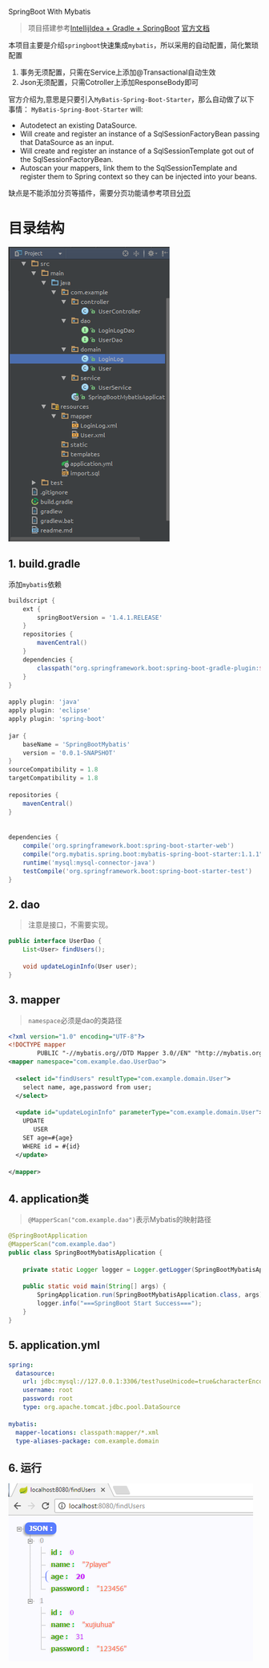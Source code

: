 SpringBoot With Mybatis

> 项目搭建参考[IntellijIdea + Gradle + SpringBoot](https://github.com/xujiuhua/SpringBootJsp)
> [官方文档](http://www.mybatis.org/spring-boot-starter/mybatis-spring-boot-autoconfigure/)

本项目主要是介绍`springboot`快速集成`mybatis`，所以采用的自动配置，简化繁琐配置

1. 事务无须配置，只需在Service上添加@Transactional自动生效
2. Json无须配置，只需Cotroller上添加ResponseBody即可

官方介绍为,意思是只要引入`MyBatis-Spring-Boot-Starter`，那么自动做了以下事情：
`MyBatis-Spring-Boot-Starter` will:
- Autodetect an existing DataSource.
- Will create and register an instance of a SqlSessionFactoryBean passing that DataSource as an input.
- Will create and register an instance of a SqlSessionTemplate got out of the SqlSessionFactoryBean.
- Autoscan your mappers, link them to the SqlSessionTemplate and register them to Spring context so they can be injected into your beans.

缺点是不能添加分页等插件，需要分页功能请参考项目[分页](https://github.com/xujiuhua/SpringBootMybatisManual)

# 目录结构

<img src="img/structure.png"/>

## 1. build.gradle
添加`mybatis`依赖
```gradle
buildscript {
	ext {
		springBootVersion = '1.4.1.RELEASE'
	}
	repositories {
		mavenCentral()
	}
	dependencies {
		classpath("org.springframework.boot:spring-boot-gradle-plugin:${springBootVersion}")
	}
}

apply plugin: 'java'
apply plugin: 'eclipse'
apply plugin: 'spring-boot'

jar {
	baseName = 'SpringBootMybatis'
	version = '0.0.1-SNAPSHOT'
}
sourceCompatibility = 1.8
targetCompatibility = 1.8

repositories {
	mavenCentral()
}


dependencies {
	compile('org.springframework.boot:spring-boot-starter-web')
	compile("org.mybatis.spring.boot:mybatis-spring-boot-starter:1.1.1")
	runtime('mysql:mysql-connector-java')
	testCompile('org.springframework.boot:spring-boot-starter-test')
}

```

## 2. dao

> 注意是接口，不需要实现。

```java
public interface UserDao {
    List<User> findUsers();

    void updateLoginInfo(User user);
}
```

## 3. mapper

> `namespace`必须是dao的类路径

```xml
<?xml version="1.0" encoding="UTF-8"?>
<!DOCTYPE mapper
        PUBLIC "-//mybatis.org//DTD Mapper 3.0//EN" "http://mybatis.org/dtd/mybatis-3-mapper.dtd">
<mapper namespace="com.example.dao.UserDao">

  <select id="findUsers" resultType="com.example.domain.User">
    select name, age,password from user;
  </select>

  <update id="updateLoginInfo" parameterType="com.example.domain.User">
    UPDATE
       USER
    SET age=#{age}
    WHERE id = #{id}
  </update>

</mapper>
```

## 4. application类

> `@MapperScan("com.example.dao")`表示Mybatis的映射路径

```java
@SpringBootApplication
@MapperScan("com.example.dao")
public class SpringBootMybatisApplication {

    private static Logger logger = Logger.getLogger(SpringBootMybatisApplication.class);

    public static void main(String[] args) {
        SpringApplication.run(SpringBootMybatisApplication.class, args);
        logger.info("===SpringBoot Start Success===");
    }
}

```

## 5. application.yml

```yml
spring:
  datasource:
    url: jdbc:mysql://127.0.0.1:3306/test?useUnicode=true&characterEncoding=utf8&zeroDateTimeBehavior=convertToNull
    username: root
    password: root
    type: org.apache.tomcat.jdbc.pool.DataSource

mybatis:
  mapper-locations: classpath:mapper/*.xml
  type-aliases-package: com.example.domain
```

## 6. 运行

<img src="img/result.png"/>




